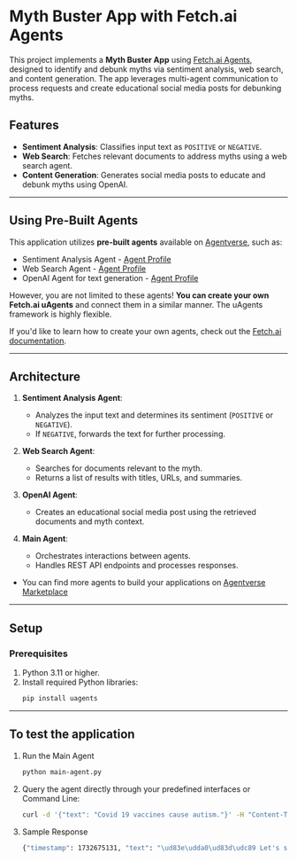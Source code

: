 # Myth Buster App with Fetch.ai Agents

This project implements a **Myth Buster App** using [Fetch.ai Agents](https://fetch.ai), designed to identify and debunk myths via sentiment analysis, web search, and content generation. The app leverages multi-agent communication to process requests and create educational social media posts for debunking myths.

## Features

- **Sentiment Analysis**: Classifies input text as `POSITIVE` or `NEGATIVE`.
- **Web Search**: Fetches relevant documents to address myths using a web search agent.
- **Content Generation**: Generates social media posts to educate and debunk myths using OpenAI.
---


## Using Pre-Built Agents

This application utilizes **pre-built agents** available on [Agentverse](https://agentverse.ai/marketplace?item_type=agents&types=hosted%2Clocal%2Cmailbox&dev_categories=fetch-ai%2Ccommunity&sort=relevancy), such as:
- Sentiment Analysis Agent - [Agent Profile](https://agentverse.ai/agents/details/agent1qvzs7zhwdcx6rlnyzs9p9sjjq4zscd44zvx8fnpflrlu2ptvlh5fxlkwzge/profile)
- Web Search Agent - [Agent Profile](https://agentverse.ai/agents/details/agent1qt5uffgp0l3h9mqed8zh8vy5vs374jl2f8y0mjjvqm44axqseejqzmzx9v8/profile)
- OpenAI Agent for text generation - [Agent Profile](https://agentverse.ai/agents/details/agent1q0h70caed8ax769shpemapzkyk65uscw4xwk6dc4t3emvp5jdcvqs9xs32y/profile)

However, you are not limited to these agents! **You can create your own Fetch.ai uAgents** and connect them in a similar manner. The uAgents framework is highly flexible.

If you'd like to learn how to create your own agents, check out the [Fetch.ai documentation](https://fetch.ai/docs).

---

## Architecture

1. **Sentiment Analysis Agent**:
   - Analyzes the input text and determines its sentiment (`POSITIVE` or `NEGATIVE`).
   - If `NEGATIVE`, forwards the text for further processing.

2. **Web Search Agent**:
   - Searches for documents relevant to the myth.
   - Returns a list of results with titles, URLs, and summaries.

3. **OpenAI Agent**:
   - Creates an educational social media post using the retrieved documents and myth context.

4. **Main Agent**:
   - Orchestrates interactions between agents.
   - Handles REST API endpoints and processes responses.
- You can find more agents to build your applications on [Agentverse Marketplace](https://agentverse.ai/marketplace?item_type=agents&types=hosted%2Clocal%2Cmailbox&dev_categories=fetch-ai%2Ccommunity&sort=relevancy)
---

## Setup

### Prerequisites

1. Python 3.11 or higher.
2. Install required Python libraries:
   ```bash
   pip install uagents
   
---
## To test the application

1. Run the Main Agent
    ```bash
    python main-agent.py
   
2. Query the agent directly through your predefined interfaces or Command Line:
    ```bash
   curl -d '{"text": "Covid 19 vaccines cause autism."}' -H "Content-Type: application/json" -X POST http://localhost:8001/rest/post    

3. Sample Response
    ```bash
   {"timestamp": 1732675131, "text": "\ud83e\udda0\ud83d\udc89 Let's set the record straight! A common myth that has caused a lot of fear is the belief that COVID-19 vaccines can cause autism. This is simply NOT true!\n\n\ud83d\udeab The COVID-19 vaccines do NOT contain any components that would lead to autism. Extensive research and studies conducted by scientists and medical professionals have shown that vaccines are safe and effective.\n\n\ud83e\uddec The vaccines work by teaching our immune systems how to recognize and fight the virus that causes COVID-19, without introducing the live virus itself. \n\n\ud83d\udce2 For more accurate information and to help dispel vaccine myths, check out these resources:\n1. Cleveland Clinic: [How to Dispel Myths About the COVID-19 Vaccine](https://consultqd.clevelandclinic.org/how-to-dispel-myths-about-the-covid-19-vaccine)\n2. Mayo Clinic: [Debunking myths about COVID-19](https://www.mayoclinichealthsystem.org/hometown-health/featured-topic/covid-19-vaccine-myths-debunked)\n3. VCU Health: [Vaccine myths Facts vs fiction](https://www.vcuhealth.org/news/covid-19/vaccine-myths-facts-vs-fiction)\n4. CDC: [How to Address COVID-19 Vaccine Misinformation](https://www.cdc.gov/vaccines/covid-19/health-departments/addressing-vaccine-misinformation.html)\n\n\ud83d\udcaa It's important to stay informed with credible sources to protect ourselves and our communities. Let's share the truth and keep each other safe! #VaccinesWork #COVID19 #MythBusting #PublicHealth", "agent_address": "agent1qdex27edvmtux66229kzjmuff0d2clueu9akwlzacsyet80k7wdecrpc8cy"}  
